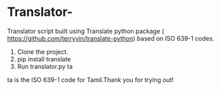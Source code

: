 # Translator-
Translator script built using Translate python package ( https://github.com/terryyin/translate-python) based on ISO 639-1 codes. 
1. Clone the project. 
2. pip install translate
3. Run translator.py ta

ta is the ISO 639-1 code for Tamil.Thank you for trying out!
